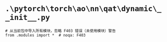 # `.\pytorch\torch\ao\nn\qat\dynamic\__init__.py`

```
# 从当前包中导入所有模块，忽略 F403 错误（未使用模块）警告
from .modules import *  # noqa: F403
```